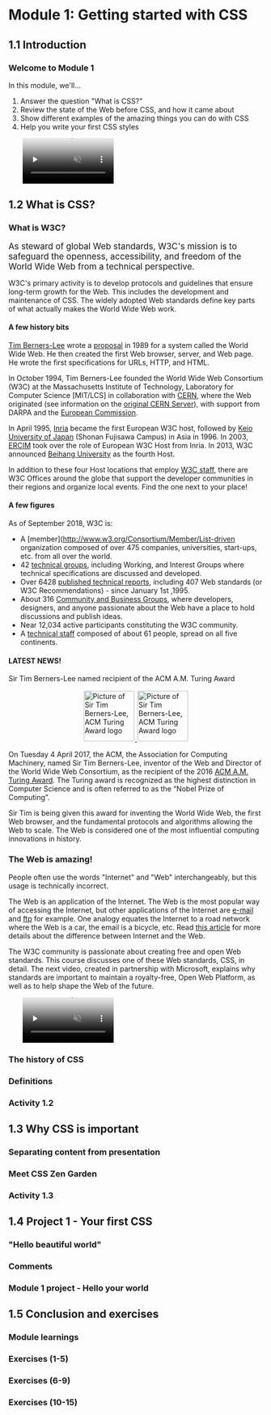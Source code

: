 # Module 1: Getting started with CSS

## 1.1 Introduction

### Welcome to Module 1

In this module, we'll...
1. Answer the question "What is CSS?"
1. Review the state of the Web before CSS, and how it came about
1. Show different examples of the amazing things you can do with CSS
1. Help you write your first CSS styles

<video src="https://edx-video.net/W3CCSS0I2016-V001000_DTH.mp4" preload="none" loop="loop" controls="controls" style="margin-left: 2em;" muted="" poster="http://www.multipelife.com/wp-content/uploads/2016/08/video-converter-software.png" width="180">
  <track src="https://courses.edx.org/courses/course-v1:W3Cx+CSS.0x+3T2018/xblock/block-v1:W3Cx+CSS.0x+3T2018+type@video+block@4382c98f4ada46a78e8e2a5d3145519f/handler/transcript/download" kind="captions" srclang="en" label="English" default>
  Your browser does not support the HTML5 video element.
</video>


## 1.2 What is CSS?

### What is W3C?

<div style="font-size:1.2em;text-color: grey;">As steward of global Web standards, W3C's mission is to safeguard the openness, accessibility, and freedom of the World Wide Web from a technical perspective.</div>

W3C's primary activity is to develop protocols and guidelines that ensure long-term growth for the Web. This includes the development and maintenance of CSS. The widely adopted Web standards define key parts of what actually makes the World Wide Web work.

#### A few history bits

[Tim Berners-Lee](http://www.w3.org/People/Berners-Lee/) wrote a [proposal](http://www.w3.org/History/1989/proposal.html) in 1989 for a system called the World Wide Web. He then created the first Web browser, server, and Web page. He wrote the first specifications for URLs, HTTP, and HTML.

In October 1994, Tim Berners-Lee founded the World Wide Web Consortium (W3C) at the Massachusetts Institute of Technology, Laboratory for Computer Science [MIT/LCS] in collaboration with [CERN](http://www.cern.ch/), where the Web originated (see information on the [original CERN Server](http://www.w3.org/Daemon/)), with support from DARPA and the [European Commission](http://ec.europa.eu/index_en.htm).

In April 1995, [Inria](http://www.inria.fr/) became the first European W3C host, followed by [Keio University of Japan](http://www.keio.ac.jp/) (Shonan Fujisawa Campus) in Asia in 1996. In 2003, [ERCIM](http://www.ercim.org/) took over the role of European W3C Host from Inria. In 2013, W3C announced [Beihang University](http://ev.buaa.edu.cn/) as the fourth Host.

In addition to these four Host locations that employ [W3C staff](http://www.w3.org/Consortium/Offices/staff), there are W3C Offices around the globe that support the developer communities in their regions and organize local events. Find the one next to your place!

#### A few figures

As of September 2018, W3C is:

+ A [member](http://www.w3.org/Consortium/Member/List-driven organization composed of over 475 companies, universities, start-ups, etc. from all over the world.
+ 42 [technical groups](http://www.w3.org/Consortium/activities), including Working, and Interest Groups where technical specifications are discussed and developed.
+ Over 6428 [published technical reports](http://www.w3.org/TR/), including 407 Web standards (or W3C Recommendations) - since January 1st ,1995.
+ About 316 [Community and Business Groups](https://www.w3.org/community/groups/), where developers, designers, and anyone passionate about the Web have a place to hold discussions and publish ideas.
+ Near 12,034 active participants constituting the W3C community.
+ A [technical staff](http://www.w3.org/People/) composed of about 61 people, spread on all five continents.


#### LATEST NEWS!

Sir Tim Berners-Lee named recipient of the ACM A.M. Turing Award

<div style="display:flex;justify-content:center;align-items:center;flex-flow:row wrap;">
  <div><a href="https://courses.edx.org/courses/course-v1:W3Cx+CSS.0x+3T2018/courseware/b8efea36f1874c2a8a0fc6843d20b063/db3538e67b894874ace354d59ba6bf64/1?activate_block_id=block-v1%3AW3Cx%2BCSS.0x%2B3T2018%2Btype%40vertical%2Bblock%40e1a1b7b99e4541f99c4aa3338277bac2">
    <img src="https://www.w3.org/2017/04/Timbl-medium.jpg" style="margin: 0.1em;" alt="Picture of Sir Tim Berners-Lee, ACM Turing Award logo" title="Sir Tim Berners-Lee" height="100">
    <img src="https://www.w3.org/2017/04/acm-turing-award.png" style="margin: 0.1em;" alt="Picture of Sir Tim Berners-Lee, ACM Turing Award logo" title="the ACM A.M. Turing Award" height="100">
  </a></div>
</div>

On Tuesday 4 April 2017, the ACM, the Association for Computing Machinery, named Sir Tim Berners-Lee, inventor of the Web and Director of the World Wide Web Consortium, as the recipient of the 2016 [ACM A.M. Turing Award](http://amturing.acm.org/). The Turing award is recognized as the highest distinction in Computer Science and is often referred to as the “Nobel Prize of Computing”.

Sir Tim is being given this award for inventing the World Wide Web, the first Web browser, and the fundamental protocols and algorithms allowing the Web to scale. The Web is considered one of the most influential computing innovations in history.


### The Web is amazing!

People often use the words "Internet" and "Web" interchangeably, but this usage is technically incorrect.

The Web is an application of the Internet. The Web is the most popular way of accessing the Internet, but other applications of the Internet are [e-mail](https://en.wikipedia.org/wiki/Email) and [ftp](https://en.wikipedia.org/wiki/File_Transfer_Protocol) for example. One analogy equates the Internet to a road network where the Web is a car, the email is a bicycle, etc.  Read [this article](https://www.lifewire.com/difference-between-the-internet-and-the-web-2483335) for more details about the difference between Internet and the Web.

The W3C community is passionate about creating free and open Web standards. This course discusses one of these Web standards, CSS, in detail. The next video, created in partnership with Microsoft, explains why standards are important to maintain a royalty-free, Open Web Platform, as well as to help shape the Web of the future.

<video src="https://edx-video.net/W3CHTML5/W3CHTML5T315-V000100_DTH.mp4" preload="none" loop="loop" controls="controls" style="margin-left: 2em;" muted="" poster="http://www.multipelife.com/wp-content/uploads/2016/08/video-converter-software.png" width="180">
  <track src="https://courses.edx.org/courses/course-v1:W3Cx+CSS.0x+3T2018/xblock/block-v1:W3Cx+CSS.0x+3T2018+type@video+block@d5a6f51e6ebe4f6aba2ca7d71693f9fe/handler/transcript/download" kind="captions" srclang="en" label="English" default>
  Your browser does not support the HTML5 video element.
</video>


### The history of CSS




### Definitions




### Activity 1.2

## 1.3 Why CSS is important




### Separating content from presentation




### Meet CSS Zen Garden




### Activity 1.3




## 1.4 Project 1 - Your first CSS

### "Hello beautiful world"




### Comments




### Module 1 project - Hello your world




## 1.5 Conclusion and exercises

### Module learnings




### Exercises (1-5)




### Exercises (6-9)




### Exercises (10-15)



